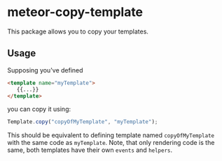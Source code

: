 # meteor-copy-template

This package allows you to copy your templates.

## Usage

Supposing you've defined

```html
<template name="myTemplate">
   {{...}}
</template>
```

you can copy it using:

```javascript
Template.copy("copyOfMyTemplate", "myTemplate");
```

This should be equivalent to defining template named `copyOfMyTemplate`
with the same code as `myTemplate`. Note, that only rendering code
is the same, both templates have their own `events` and `helpers`.
